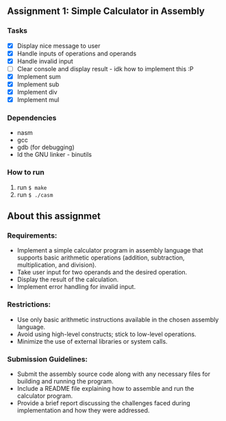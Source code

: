 ## Assignment 1: Simple Calculator in Assembly
### Tasks
- [x] Display nice message to user
- [x] Handle inputs of operations and operands
- [x] Handle invalid input
- [ ] Clear console and display result - idk how to implement this :P
- [x] Implement sum
- [x] Implement sub
- [x] Implement div
- [x] Implement mul

### Dependencies

* nasm
* gcc
* gdb (for debugging)
* ld the GNU linker		- binutils

### How to run
1. run `$ make`
3. run `$ ./casm`

## About this assignmet
### Requirements:

* Implement a simple calculator program in assembly language that supports basic arithmetic operations (addition, subtraction, multiplication, and division).
* Take user input for two operands and the desired operation.
* Display the result of the calculation.
* Implement error handling for invalid input.

### Restrictions:

* Use only basic arithmetic instructions available in the chosen assembly language.
* Avoid using high-level constructs; stick to low-level operations.
* Minimize the use of external libraries or system calls.

### Submission Guidelines:

* Submit the assembly source code along with any necessary files for building and running the program.
* Include a README file explaining how to assemble and run the calculator program.
* Provide a brief report discussing the challenges faced during implementation and how they were addressed.
